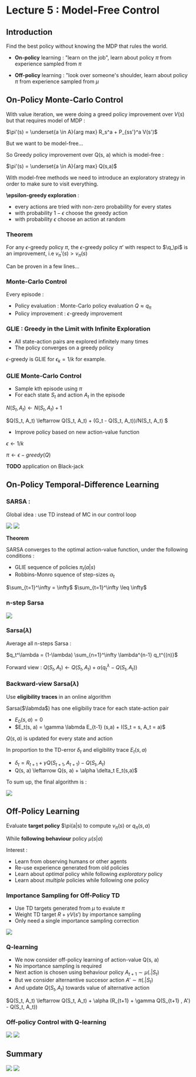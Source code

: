 # Lecture 5 : Model-Free Control

## Introduction

Find the best policy without knowing the MDP that rules the world.


* **On-policy** learning : "learn on the job", learn about policy $\pi$ from experience sampled from $\pi$

* **Off-policy** learning : "look over someone's shoulder, learn about policy $\pi$ from experience sampled from $\mu$


## On-Policy Monte-Carlo Control

With value iteration, we were doing a greed policy improvement over $V(s)$ but that requires model of MDP :

$\pi'(s) = \underset{a \in A}{arg max} R_s^a + P_{ss'}^a V(s')$

But we want to be model-free...

So Greedy policy improvement over Q(s, a) which is model-free :

$\pi'(s) =  \underset{a \in A}{arg max} Q(s,a)$


With model-free methods we need to introduce an exploratory strategy in order to make sure to visit everything.

**\epsilon-greedy exploration** : 
* every actions are tried with non-zero probability for every states
* with probability $1-\epsilon$ choose the greedy action
* with probability $\epsilon$ choose an action at random


### Theorem

For any $\epsilon$-greedy policy $\pi$, the $\epsilon$-greedy policy $\pi'$ with respect to $\q_\pi$ is an improvement, i.e $v_\pi'(s) > v_\pi(s)$

Can be proven in a few lines...

### Monte-Carlo Control

Every episode : 
* Policy evaluation : Monte-Carlo policy evaluation $Q \approx q_\pi$
* Policy improvement : $\epsilon$-greedy improvement

### GLIE : Greedy in the Limit with Infinite Exploration
* All state-action pairs are explored infinitely many times
* The policy converges on a greedy policy

$\epsilon$-greedy is GLIE for $\epsilon_k = 1/k$ for example.


### GLIE Monte-Carlo Control

* Sample kth episode using $\pi$
* For each state $S_t$ and action $A_t$ in the episode

$N(S_t, A_t) \leftarrow N(S_t, A_t) + 1$

$Q(S_t, A_t) \leftarrow Q(S_t, A_t) + (G_t - Q(S_t, A_t))/N(S_t, A_t) $

* Improve policy based on new action-value function

$\epsilon \leftarrow 1/k$

$\pi \leftarrow \epsilon-greedy(Q)$


**TODO** application on Black-jack




## On-Policy Temporal-Difference Learning


### SARSA :

Global idea : use TD instead of MC in our control loop

<img src='./images/sarsa.png'>

<img src='./images/sarsa_algo.PNG'>

**Theorem** 

SARSA converges to the optimal action-value function, under the following conditions :
* GLIE sequence of policies $\pi_t(a|s)$
* Robbins-Monro squence of step-sizes $\alpha_t$

$\sum_{t=1}^\infty = \infty$
$\sum_{t=1}^\infty \leq \infty$


### n-step Sarsa

<img src='./images/n-step_sarsa.PNG'>

### Sarsa($\lambda$)

Average all n-steps Sarsa :

$q_t^\lambda = (1-\lambda) \sum_{n=1}^\infty \lambda^{n-1} q_t^{(n)}$

Forward view : $Q(S_t, A_t) \leftarrow Q(S_t, A_t) + \alpha (q_t^\lambda - Q(S_t, A_t))$

### Backward-view Sarsa($\lambda$)

Use **eligibility traces** in an online algorithm

Sarsa($\labmda$) has one eligibiliy trace for each state-action pair
* $E_0(s,a) = 0$
* $E_t(s, a) = \gamma \labmda E_{t-1} (s,a) + I(S_t = s, A_t = a)$

$Q(s, a)$ is updated for every state and action

In proportion to the TD-error $\delta_t$ and eligibility trace $E_t(s,a)$
* $\delta_t = R_{t+1} + \gamma Q(S_{t+1}, A_{t+1}) - Q(S_t, A_t)$
* Q(s, a) \leftarrow Q(s, a) + \alpha \delta_t E_t(s,a)$

To sum up, the final algorithm is : 

<img src='./images/backward-sarsa_lambda.PNG'>

## Off-Policy Learning

Evaluate **target policy** $\pi(a|s) to compute $v_\pi(s)$ or $q_\pi(s,a)$

While **following behaviour** policy $\mu(s|a)$

Interest : 
* Learn  from observing humans or other agents
* Re-use experience generated from old policies
* Learn about *optimal* policy while following *exploratory* policy
* Learn about *multiple* policies while following one policy

### Importance Sampling for Off-Policy TD

* Use TD targets generated from $\mu$ to evalute $\pi$
* Weight TD target $R + \gamma V(s')$ by importance sampling
* Only need a single importance sampling correction

<img src='images/formule_importance.PNG'>

### Q-learning

* We now consider off-policy learning of action-value Q(s, a)
* No importance sampling is required
* Next action is chosen using behaviour policy $A_{t+1} \sim \mu( . | S_t)$
* But we consider alternantive succesor action $A' \sim \pi(. | S_t)$
* And update $Q(S_t, A_t)$ towards value of alternative action

$Q(S_t, A_t) \leftarrow Q(S_t, A_t) + \alpha (R_{t+1} + \gamma Q(S_{t+1} , A') - Q(S_t, A_t))

### Off-policy Control with Q-learning 

<img src='image/q-learning.PNG'>

<img src='images/q_learning_algo.PNG'>


## Summary


<img src='./images/summary.PNG'>

<img src='./images/summary_2.PNG'>
